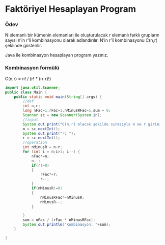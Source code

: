 # Faktöriyel Hesaplayan Program
### Ödev
N elemanlı bir kümenin elemanları ile oluşturulacak r elemanlı farklı grupların sayısı n’in r’li kombinasyonu olarak adlandırılır. N’in r’li kombinasyonu C(n,r) şeklinde gösterilir.

Java ile kombinasyon hesaplayan program yazınız.

### Kombinasyon formülü
C(n,r) = n! / (r! * (n-r)!)
```java
import java.util.Scanner;
public class Main {
    public static void main(String[] args) {
        //def
        int n,r;
        long nFac=1,rFac=1,nMinusRFac=1,sum = 0;
        Scanner sc = new Scanner(System.in);
        //input
        System.out.print("C(n,r) olacak şekilde sırasıyla n ve r giriniz: \nn: ");
        n = sc.nextInt();
        System.out.print("r: ");
        r = sc.nextInt();
        //operation
        int nMinusR = n-r;
        for (int i = n;i>1; i--) {
            nFac*=n;
            n--;
            if(r!=0)
            {
                rFac*=r;
                r--;
            }
            if(nMinusR!=0)
            {
                nMinusRFac*=nMinusR;
                nMinusR--;
            }

        }
        sum = nFac / (rFac * nMinusRFac);
        System.out.println("Kombinasyon: "+sum);
    }

}
```